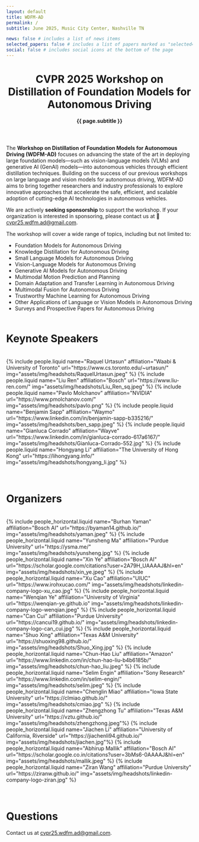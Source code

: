 ```yaml
---
layout: default
title: WDFM-AD
permalink: /
subtitle: June 2025, Music City Center, Nashville TN

news: false # includes a list of news items
selected_papers: false # includes a list of papers marked as "selected={true}"
social: false # includes social icons at the bottom of the page
---
```


<div class="post">
  <header class="post-header">
    <h1 class="post-title">
      CVPR 2025 Workshop on<br>
      <span class="font-weight-bold">Distillation of Foundation Models for Autonomous Driving</span>
      <!-- {{ site.title }} -->
    </h1>
    <p class="desc"><b>{{ page.subtitle }}</b></p>
  </header>
</div>

The **Workshop on Distillation of Foundation Models for Autonomous Driving (WDFM-AD)** focuses on advancing the state of the art in deploying large foundation models—such as vision-language models (VLMs) and generative AI (GenAI) models—into autonomous vehicles through efficient distillation techniques. Building on the success of our previous workshops on large language and vision models for autonomous driving, WDFM-AD aims to bring together researchers and industry professionals to explore innovative approaches that accelerate the safe, efficient, and scalable adoption of cutting-edge AI technologies in autonomous vehicles. 

<!-- **[📢 Call for Papers -- Open for Submissions!](/call_for_papers)** -->

<!-- **[🔗 Reviewer Signup Form](https://forms.gle/XK3xALMwWkEq6aT18)** -->

We are actively **seeking sponsorship** to support the workshop. If your organization is interested in sponsoring, please contact us at 📧 <a href="mailto:cvpr25.wdfm.ad@gmail.com" target="_blank">cvpr25.wdfm.ad@gmail.com</a>.

The workshop will cover a wide range of topics, including but not limited to:  
- Foundation Models for Autonomous Driving
- Knowledge Distillation for Autonomous Driving  
- Small Language Models for Autonomous Driving  
- Vision-Language Models for Autonomous Driving  
- Generative AI Models for Autonomous Driving  
- Multimodal Motion Prediction and Planning  
- Domain Adaptation and Transfer Learning in Autonomous Driving  
- Multimodal Fusion for Autonomous Driving
- Trustworthy Machine Learning for Autonomous Driving   
- Other Applications of Language or Vision Models in Autonomous Driving  
- Surveys and Prospective Papers for Autonomous Driving 
<br><br>


# Keynote Speakers
<br>
<div class="container">
<div class="row row-cols-3">
  {% include people.liquid name="Raquel Urtasun" affiliation="Waabi & University of Toronto" url="https://www.cs.toronto.edu/~urtasun/" img="assets/img/headshots/RaquelUrtasun.jpeg" %}
  {% include people.liquid name="Liu Ren" affiliation="Bosch" url="https://www.liu-ren.com/" img="assets/img/headshots/Liu_Ren_sq.jpeg" %}
  {% include people.liquid name="Pavlo Molchanov" affiliation="NVIDIA" url="https://www.pmolchanov.com/" img="assets/img/headshots/pavlo.png" %}
  {% include people.liquid name="Benjamin Sapp" affiliation="Waymo" url="https://www.linkedin.com/in/benjamin-sapp-b335216/" img="assets/img/headshots/ben_sapp.jpeg" %}
  {% include people.liquid name="Gianluca Corrado" affiliation="Wayve" url="https://www.linkedin.com/in/gianluca-corrado-617a6167/" img="assets/img/headshots/Gianluca-Corrado-552.jpg" %}
  {% include people.liquid name="Hongyang Li" affiliation="The University of Hong Kong" url="https://lihongyang.info/" img="assets/img/headshots/hongyang_li.jpg" %}
</div>
</div>
<br><br>

# Organizers
<br>
<div class="container">
<div class="row row-cols-2">
  {% include people_horizontal.liquid name="Burhan Yaman" affiliation="Bosch AI" url="https://byaman14.github.io/" img="assets/img/headshots/yaman.jpeg" %}
  {% include people_horizontal.liquid name="Yunsheng Ma" affiliation="Purdue University" url="https://ysma.me/" img="assets/img/headshots/yunsheng.jpg" %}
  {% include people_horizontal.liquid name="Xin Ye" affiliation="Bosch AI" url="https://scholar.google.com/citations?user=2A79H_UAAAAJ&hl=en" img="assets/img/headshots/xin_ye.jpeg" %}
  {% include people_horizontal.liquid name="Xu Cao" affiliation="UIUC" url="https://www.irohxucao.com/" img="assets/img/headshots/linkedin-company-logo-xu_cao.jpg" %}
  {% include people_horizontal.liquid name="Wenqian Ye" affiliation="University of Virginia" url="https://wenqian-ye.github.io" img="assets/img/headshots/linkedin-company-logo-wenqian.jpeg" %}
  {% include people_horizontal.liquid name="Can Cui" affiliation="Purdue University" url="https://cancui19.github.io/" img="assets/img/headshots/linkedin-company-logo-can_cui.jpg" %}
  {% include people_horizontal.liquid name="Shuo Xing" affiliation="Texas A&M University" url="https://shuoxing98.github.io/" img="assets/img/headshots/Shuo_Xing.jpg" %}
  {% include people_horizontal.liquid name="Chun-Hao Liu" affiliation="Amazon" url="https://www.linkedin.com/in/chun-hao-liu-b4b6185b/" img="assets/img/headshots/chun-hao_liu.jpeg" %}
  {% include people_horizontal.liquid name="Selim Engin" affiliation="Sony Research" url="https://www.linkedin.com/in/selim-engin/" img="assets/img/headshots/selim.jpeg" %}
  {% include people_horizontal.liquid name="Chenglin Miao" affiliation="Iowa State University" url="https://clmiao.github.io/" img="assets/img/headshots/cmiao.jpg" %}
  {% include people_horizontal.liquid name="Zhengzhong Tu" affiliation="Texas A&M University" url="https://vztu.github.io/" img="assets/img/headshots/zhengzhong.jpeg"%}
  {% include people_horizontal.liquid name="Jiachen Li" affiliation="University of California, Riverside" url="https://jiachenli94.github.io/" img="assets/img/headshots/jiachen.jpg"%}
  {% include people_horizontal.liquid name="Abhirup Mallik" affiliation="Bosch AI" url="https://scholar.google.co.in/citations?user=3bMs6-0AAAAJ&hl=en" img="assets/img/headshots/mallik.jpeg" %}
  {% include people_horizontal.liquid name="Ziran Wang" affiliation="Purdue University" url="https://ziranw.github.io/" img="assets/img/headshots/linkedin-company-logo-ziran.jpg" %}
</div>
</div>
<br><br>

# Questions
Contact us at
<a href="mailto:cvpr25.wdfm.ad@gmail.com" target="_blank">cvpr25.wdfm.ad@gmail.com</a>.
